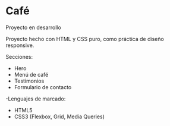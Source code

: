 # Café

Proyecto en desarrollo

Proyecto hecho con HTML y CSS puro, como práctica de diseño responsive.

Secciones:
- Hero
- Menú de café
- Testimonios
- Formulario de contacto

-Lenguajes de marcado:
- HTML5
- CSS3 (Flexbox, Grid, Media Queries)
